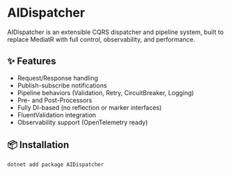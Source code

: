 # AIDispatcher

AIDispatcher is an extensible CQRS dispatcher and pipeline system, built to replace MediatR with full control, observability, and performance.

## ✨ Features

- Request/Response handling
- Publish-subscribe notifications
- Pipeline behaviors (Validation, Retry, CircuitBreaker, Logging)
- Pre- and Post-Processors
- Fully DI-based (no reflection or marker interfaces)
- FluentValidation integration
- Observability support (OpenTelemetry ready)

## 📦 Installation

```bash
dotnet add package AIDispatcher
